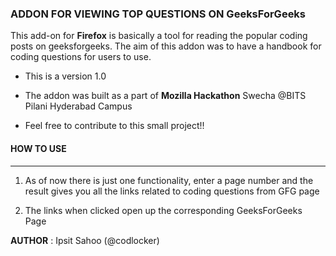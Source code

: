### ADDON FOR VIEWING TOP QUESTIONS ON GeeksForGeeks ###

This add-on for **Firefox** is basically a tool for reading the popular coding posts on geeksforgeeks.
The aim of this addon was to have a handbook for coding questions for users to use.

- This is a version 1.0

- The addon was built as a part of **Mozilla Hackathon** Swecha @BITS Pilani Hyderabad Campus

- Feel free to contribute to this small project!!

#### HOW TO USE
---------------

1. As of now there is just one functionality, enter a page number and the result gives you all the links related to coding questions from GFG page
 
2. The links when clicked open up the corresponding GeeksForGeeks Page

**AUTHOR** : Ipsit Sahoo (@codlocker)






